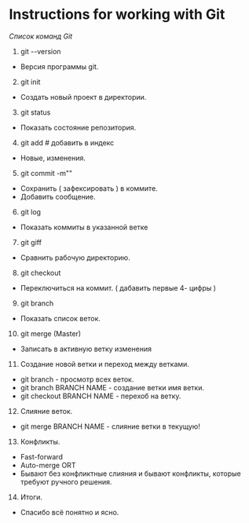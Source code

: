 # Instructions for working with Git #

_Список команд Git_

1. git --version  
* Версия программы git.  
2. git init  
* Создать новый проект в директории.
3. git status 
* Показать состояние репозитория.  
4. git add  # добавить в индекс
* Новые, изменения.
5. git commit -m"" 
* Сохранить ( зафексировать ) в коммите.
* Добавить сообщение.
6. git log 
* Показать коммиты в указанной ветке
7. git giff 
* Сравнить рабочую директорию. 
8. git  checkout 
* Переключиться на коммит. ( дабавить первые 4- цифры )
9. git branch
* Показать список веток.
10.  git merge (Master)
* Записать  в активную ветку изменения

11. Создание новой ветки и переход между ветками.
* git branch - просмотр всех веток.
* git branch BRANCH NAME - создание ветки имя ветки.
* git checkout BRANCH NAME - перехоб на ветку.

12. Слияние веток.
* git merge BRANCH NAME - слияние ветки в текущую!

13. Конфликты.
* Fast-forward
* Auto-merge ORT
* Бывают без конфликтные слияния и бывают конфликты, которые требуют ручного решения.

14. Итоги.
* Спасибо всё понятно и ясно.